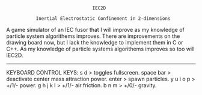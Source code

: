 

                                    IEC2D

               Inertial Electrostatic Confinement in 2-dimensions


  A game simulator of an IEC fusor that I will improve as my knowledge of 
particle system algorithems improves. There are improvements on the drawing 
board now, but I lack the knowledge to implement them in C or C++.
    As my knowledge of particle systems algorithems improves so too will IEC2D.

--------------------------------------------------------------------------------------------

KEYBOARD CONTROL KEYS:
s d > toggles fullscreen.
space bar > deactivate center mass attraction power.
enter > spawn particles.
y u i o p > +/1/- power.
g h j k l > +/1/- air friction.
b n m > +/0/- gravity.
